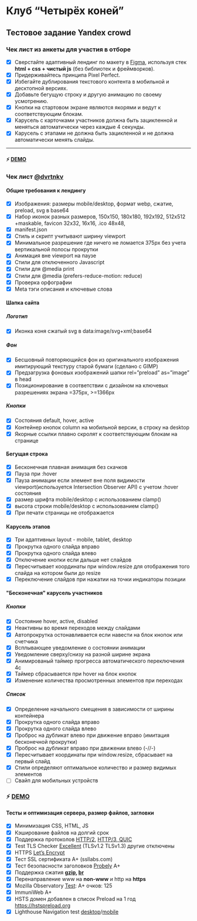 <style>
b { color: blue }
g { color: green }
</style>

# Клуб “Четырёх коней”

## Тестовое задание Yandex crowd

### Чек лист из анкеты для участия в отборе

- [x] Сверстайте адаптивный лендинг по макету в [Figma](https://www.figma.com/file/mbUi7prsyinFITFz5Rmzy8/%D0%94%D0%B8%D0%B7%D0%B0%D0%B9%D0%BD-%D0%B4%D0%BB%D1%8F-%D0%B2%D0%B5%D1%80%D1%81%D1%82%D0%BA%D0%B8-%7C-%D0%A2%D0%B5%D1%81%D1%82%D0%BE%D0%B2%D1%8B%D0%B9-%D0%BB%D0%B5%D0%BD%D0%B4%D0%B8%D0%BD%D0%B3?type=design&node-id=69-1068&mode=design&t=7OOmQFDjnTFNN3Lv-0), используя стек **html + css + чистый js** (без библиотек и фреймворков).
- [x] Придерживайтесь принципа Pixel Perfect.
- [x] Избегайте дублирования текстового контента в мобильной и десктопной версиях.
- [x] Добавьте бегущую строку и другую анимацию по своему усмотрению.
- [x] Кнопки на стартовом экране являются якорями и ведут к соответствующим блокам.
- [x] Карусель с карточками участников должна быть зацикленной и меняться автоматически через каждые 4 секунды.
- [x] Карусель с этапами не должна быть зацикленной и не должна автоматически менять слайды.

---

#### :zap: [DEMO](https://collarslab.com/chess/index.html)

### Чек лист [@dvrtnkv](https://github.com/dvrtnkv)

#### Общие требования к лендингу

- [x] Изображения: размеры mobile/desktop, формат webp, сжатие, preload, svg в base64
- [x] Набор иконок разных размеров, 150x150, 180x180, 192x192, 512x512 +maskable, favicon 32x32, 16x16, .ico 48x48,
- [x] manifest.json
- [x] Стиль и скрипт учитывают ширину viewport
- [x] Минимальное разрешение где ничего не ломается 375px без учета вертикальной полосы прокрутки
- [x] Анимация вне viewport на паузе
- [x] Стили для отключенного Javascript
- [x] Стили для @media print
- [x] Стили для @media (prefers-reduce-motion: reduce)
- [x] Проверка орфографии
- [x] Meta тэги описания и ключевые слова

#### Шапка сайта

##### Логотип

- [x] Иконка коня cжатый svg в data:image/svg+xml;base64

##### Фон

- [x] Бесшовный повторяющийся фон из оригинального изображения имитирующий текстуру старой бумаги (сделано с GIMP)
- [x] Предзагрузка фоновых изображений шапки rel=”preload” as=”image” в head
- [x] Позиционирование в соответствии с дизайном на ключевых разрешениях экрана =375px, >=1366px

##### Кнопки

- [x] Состояния default, hover, active
- [x] Контейнер кнопок column на мобильной версии, в строку на desktop
- [x] Якорные ссылки плавно скролят к соответствующим блокам на странице

#### Бегущая строка

- [x] Бесконечная плавная анимация без скачков
- [x] Пауза при :hover
- [x] Пауза анимации если элемент вне поля видимости viewport(используется Intersection Observer API) с учетом :hover состояния
- [x] размер шрифта mobile/desktop с использованием clamp()
- [x] высота строки mobile/desktop с использованием clamp()
- [x] При печати страницы не отображается

#### Карусель этапов

- [x] Три адаптивных layout - mobile, tablet, desktop
- [x] Прокрутка одного слайда вправо
- [x] Прокрутка одного слайда влево
- [x] Отключение кнопки если дальше нет слайдов
- [x] Пересчитывает координаты при window.resize для отображения того слайда на котором были до resize
- [x] Переключение слайдов при нажатии на точки индикаторы позиции

#### "Бесконечная" карусель участников

##### Кнопки

- [x] Состояние hover, active, disabled
- [x] Неактивны во время переходов между слайдами
- [x] Автопрокрутка остонавливается если навести на блок кнопок или счетчика
- [x] Всплывающее уведомление о состоянии анимации
- [x] Уведомление сверху/снизу на разной ширине экрана
- [x] Анимированый таймер прогресса автоматического переключения 4с
- [x] Таймер сбрасывается при hover на блок кнопок
- [x] Изменение количества просмотренных элементов при переходах

##### Список

- [x] Определение начального смещения в зависимости от ширины контейнера
- [x] Прокрутка одного слайда вправо
- [x] Прокрутка одного слайда влево
- [x] Проброс на дубликат влево при движение вправо (имитация бесконечной прокрутки)
- [x] Проброс на дубликат вправо при движении влево (-//-)
- [x] Пересчитывает координаты при window.resize, сбрасывает на первый слайд
- [x] Стили определяют оптимальное количество и размер видимых элементов
- [ ] Свайп для мобильных устройств

### :zap: [DEMO](https://collarslab.com/chess/)

#### Тесты и оптимизация сервера, размер файлов, загловки

- [x] Минимизация CSS, HTML, JS
- [x] Кэширование файлов на долгий срок
- [x] Поддержка протоколов [HTTP/2](https://www.ipvoid.com/http2-test/), [HTTP/3, QUIC](https://http3check.net/?host=collarslab.com)
- [x] Test TLS Checker [Excellent](https://www.ipvoid.com/tls-checker/) (TLSv1.2 TLSv1.3) другие отключены
- [x] HTTPS [Let’s Encrypt](https://letsencrypt.org/ru/)
- [x] Тест SSL сертификата A+ (ssllabs.com)
- [x] Тест безопасности заголовков [Probely](https://securityheaders.com/?q=https%3A%2F%2Fcollarslab.com%2Fchess%2F&hide=on&followRedirects=on) A+
- [x] Поддержка сжатия **[gzip](https://www.ipvoid.com/gzip-test/), [br](https://www.ipvoid.com/brotli-test/)**
- [x] Перенаправление www на **non-www** и http на **https**
- [x] Mozilla Observatory [Test](https://observatory.mozilla.org/analyze/collarslab.com): A+ очков: 125
- [x] ImmuniWeb A+
- [x] HSTS домен добавлен в список Preload на 1 год https://hstspreload.org
- [x] Lighthouse Navigation test [desktop](https://pagespeed.web.dev/analysis/https-collarslab-com-chess/pbw5j8u0mj?form_factor=desktop)/[mobile](https://pagespeed.web.dev/analysis/https-collarslab-com-chess/pbw5j8u0mj?form_factor=mobile)
